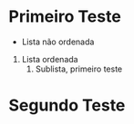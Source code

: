 # Primeiro Teste
* Lista não ordenada
1. Lista ordenada
    1. Sublista, primeiro teste

# Segundo Teste
